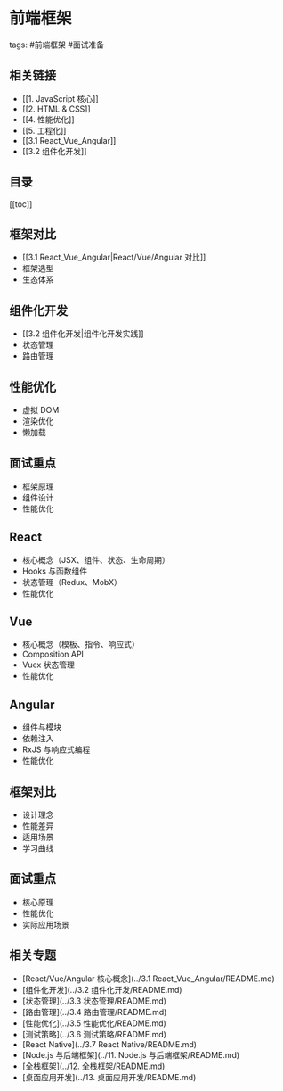 # 前端框架
tags: #前端框架 #面试准备

## 相关链接
- [[1. JavaScript 核心]]
- [[2. HTML & CSS]]
- [[4. 性能优化]]
- [[5. 工程化]]
- [[3.1 React_Vue_Angular]]
- [[3.2 组件化开发]]

## 目录
[[toc]]

## 框架对比
- [[3.1 React_Vue_Angular|React/Vue/Angular 对比]]
- 框架选型
- 生态体系

## 组件化开发
- [[3.2 组件化开发|组件化开发实践]]
- 状态管理
- 路由管理

## 性能优化
- 虚拟 DOM
- 渲染优化
- 懒加载

## 面试重点
- 框架原理
- 组件设计
- 性能优化

## React
- 核心概念（JSX、组件、状态、生命周期）
- Hooks 与函数组件
- 状态管理（Redux、MobX）
- 性能优化

## Vue
- 核心概念（模板、指令、响应式）
- Composition API
- Vuex 状态管理
- 性能优化

## Angular
- 组件与模块
- 依赖注入
- RxJS 与响应式编程
- 性能优化

## 框架对比
- 设计理念
- 性能差异
- 适用场景
- 学习曲线

## 面试重点
- 核心原理
- 性能优化
- 实际应用场景

## 相关专题
- [React/Vue/Angular 核心概念](../3.1 React_Vue_Angular/README.md)
- [组件化开发](../3.2 组件化开发/README.md)
- [状态管理](../3.3 状态管理/README.md)
- [路由管理](../3.4 路由管理/README.md)
- [性能优化](../3.5 性能优化/README.md)
- [测试策略](../3.6 测试策略/README.md)
- [React Native](../3.7 React Native/README.md)
- [Node.js 与后端框架](../11. Node.js 与后端框架/README.md)
- [全栈框架](../12. 全栈框架/README.md)
- [桌面应用开发](../13. 桌面应用开发/README.md)

